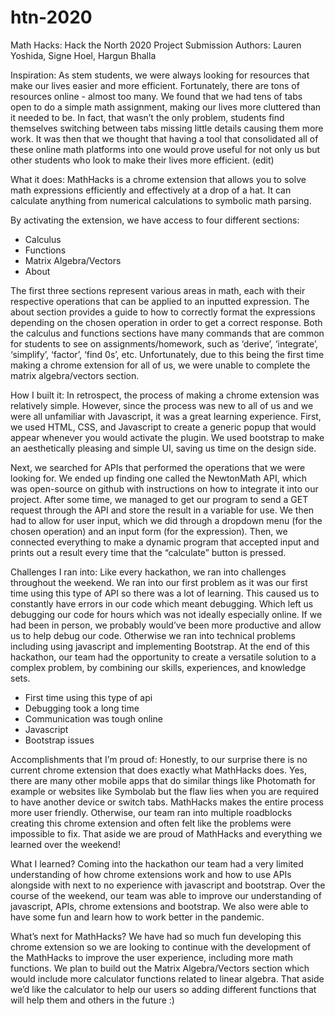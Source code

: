 # htn-2020

Math Hacks: Hack the North 2020 Project Submission 
Authors: Lauren Yoshida, Signe Hoel, Hargun Bhalla 

Inspiration:
As stem students, we were always looking for resources that make our lives easier and more efficient. Fortunately, there are tons of resources online - almost too many. We found that we had tens of tabs open to do a simple math assignment, making our lives more cluttered than it needed to be. In fact, that wasn’t the only problem, students find themselves switching between tabs missing little details causing them more work. It was then that we thought that having a tool that consolidated all of these online math platforms into one would prove useful for not only us but other students who look to make their lives more efficient. (edit)

What it does:
MathHacks is a chrome extension that allows you to solve math expressions efficiently and effectively at a drop of a hat. It can calculate anything from numerical calculations to symbolic math parsing. 

By activating the extension, we have access to four different sections:
- Calculus 
- Functions
- Matrix Algebra/Vectors
- About

The first three sections represent various areas in math, each with their respective operations that can be applied to an inputted expression. The about section provides a guide to how to correctly format the expressions depending on the chosen operation in order to get a correct response. 
Both the calculus and functions sections have many commands that are common for students to see on assignments/homework, such as ‘derive’, ‘integrate’, ‘simplify’, ‘factor’, ‘find 0s’, etc. Unfortunately, due to this being the first time making a chrome extension for all of us, we were unable to complete the matrix algebra/vectors section.

How I built it:
In retrospect, the process of making a chrome extension was relatively simple. However, since the process was new to all of us and we were all unfamiliar with Javascript, it was a great learning experience. First, we used HTML, CSS, and Javascript to create a generic popup that would appear whenever you would activate the plugin. We used bootstrap to make an aesthetically pleasing and simple UI, saving us time on the design side. 

Next, we searched for APIs that performed the operations that we were looking for. We ended up finding one called the NewtonMath API, which was open-source on github with instructions on how to integrate it into our project. After some time, we managed to get our program to send a GET request through the API and store the result in a variable for use. We then had to allow for user input, which we did through a dropdown menu (for the chosen operation) and an input form (for the expression). Then, we connected everything to make a dynamic program that accepted input and prints out a result every time that the “calculate” button is pressed. 

Challenges I ran into:
Like every hackathon, we ran into challenges throughout the weekend. We ran into our first problem as it was our first time using this type of API so there was a lot of learning. This caused us to constantly have errors in our code which meant debugging. Which left us debugging our code for hours which was not ideally especially online. If we had been in person, we probably would’ve been more productive and allow us to help debug our code. Otherwise we ran into technical problems including using javascript and implementing Bootstrap. At the end of this hackathon, our team had the opportunity to create a versatile solution to a complex problem, by combining our skills, experiences, and knowledge sets. 
- First time using this type of api
- Debugging took a long time
- Communication was tough online
- Javascript 
- Bootstrap issues

Accomplishments that I’m proud of:
Honestly, to our surprise there is no current chrome extension that does exactly what MathHacks does. Yes, there are many other mobile apps that do similar things like Photomath for example or websites like Symbolab but the flaw lies when you are required to have another device or switch tabs. MathHacks makes the entire process more user friendly. Otherwise, our team ran into multiple roadblocks creating this chrome extension and often felt like the problems were impossible to fix. That aside we are proud of MathHacks and everything we learned over the weekend!

What I learned?
Coming into the hackathon our team had a very limited understanding of how chrome extensions work and how to use APIs alongside with next to no experience with javascript and bootstrap. Over the course of the weekend, our team was able to improve our understanding of javascript, APIs, chrome extensions and bootstrap. We also were able to have some fun and learn how to work better in the pandemic.

What’s next for MathHacks?
We have had so much fun developing this chrome extension so we are looking to continue with the development of the MathHacks to improve the user experience, including more math functions. We plan to build out the Matrix Algebra/Vectors section which would include more calculator functions related to linear algebra. That aside we’d like the calculator to help our users so adding different functions that will help them and others in the future :) 
